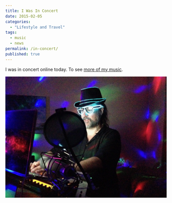 ```yaml
---
title: I Was In Concert
date: 2015-02-05
categories:
  - "Lifestyle and Travel"
tags:
  - music
  - news
permalink: /in-concert/
published: true
---
```

I was in concert online today. To see [more of my music](/chr1stopher).

![Me in concert](/assets/images/articles/2015-02-05-Concert.webp)
